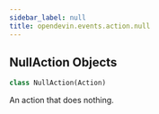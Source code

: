 ```yaml
---
sidebar_label: null
title: opendevin.events.action.null
---
```


## NullAction Objects

```python
class NullAction(Action)
```

An action that does nothing.

